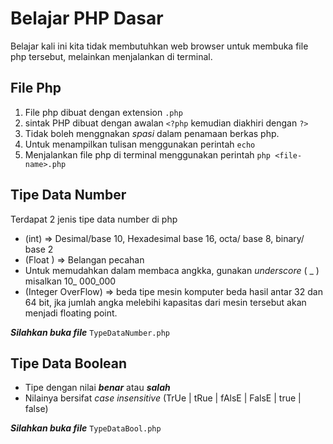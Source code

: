 # Belajar PHP Dasar
Belajar kali ini kita tidak membutuhkan web browser untuk membuka file php tersebut, melainkan menjalankan di terminal.

## File Php
1. File php dibuat dengan extension `.php` 
2. sintak PHP dibuat dengan awalan `<?php` kemudian diakhiri dengan `?>`
3. Tidak boleh menggnakan _spasi_ dalam penamaan berkas php.
4. Untuk menampilkan tulisan menggunakan perintah `echo`
5. Menjalankan file php di terminal menggunakan perintah `php <file-name>.php`

## Tipe Data Number
Terdapat 2 jenis tipe data number di php
- (int) => Desimal/base 10, Hexadesimal base 16, octa/ base 8, binary/ base 2
- (Float ) => Belangan pecahan
- Untuk memudahkan dalam membaca angkka, gunakan _underscore_ ( _ ) misalkan 10_ 000_000
- (Integer OverFlow) => beda tipe mesin komputer beda hasil antar 32 dan 64 bit, jka jumlah angka melebihi kapasitas dari mesin tersebut akan menjadi floating point.

***Silahkan buka file*** `TypeDataNumber.php`

## Tipe Data Boolean
- Tipe dengan nilai ***benar*** atau ***salah***
- Nilainya bersifat _case insensitive_ (TrUe | tRue | fAlsE | FalsE | true | false)

***Silahkan buka file*** `TypeDataBool.php`
